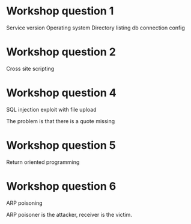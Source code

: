 
# Workshop question 1

Service version
Operating system
Directory listing
db connection config

# Workshop question 2

Cross site scripting

# Workshop question 4

SQL injection exploit with file upload

The problem is that there is a quote missing

# Workshop question 5

Return oriented programming

# Workshop question 6

ARP poisoning

ARP poisoner is the attacker, receiver is the victim.